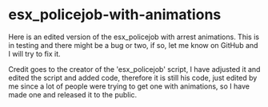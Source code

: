 # esx_policejob-with-animations
Here is an edited version of the esx_policejob with arrest animations. This is in testing and there might be a bug or two, if so, let me know on GitHub and I will try to fix it.

Credit goes to the creator of the 'esx_policejob' script, I have adjusted it and edited the script and added code, therefore it is still his code, just edited by me since a lot of people were trying to get one with animations, so I have made one and released it to the public.
